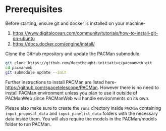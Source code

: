 # Prerequisites

Before starting, ensure git and docker is installed on your machine-
1. https://www.digitalocean.com/community/tutorials/how-to-install-git-on-ubuntu 
2. https://docs.docker.com/engine/install/

Clone the GitHub repository and update the PACMan submodule.
```bash
git clone https://github.com/deepthought-initiative/pacmanweb.git
cd pacmanweb
git submodule update --init
```

Further instructions to install PACMan are listed here- https://github.com/spacetelescope/PACMan. However there is no need to install PACMan environment unless you plan to use it outside of PACManWeb since PACManWeb will handle environments on its own.

Please also make sure to create the `runs` directory inside `PACMan` containing `input_proposal_data` and `input_panelist_data` folders with the necessary data inside them. You will also require the models in the PACMan/models folder to run PACMan.

